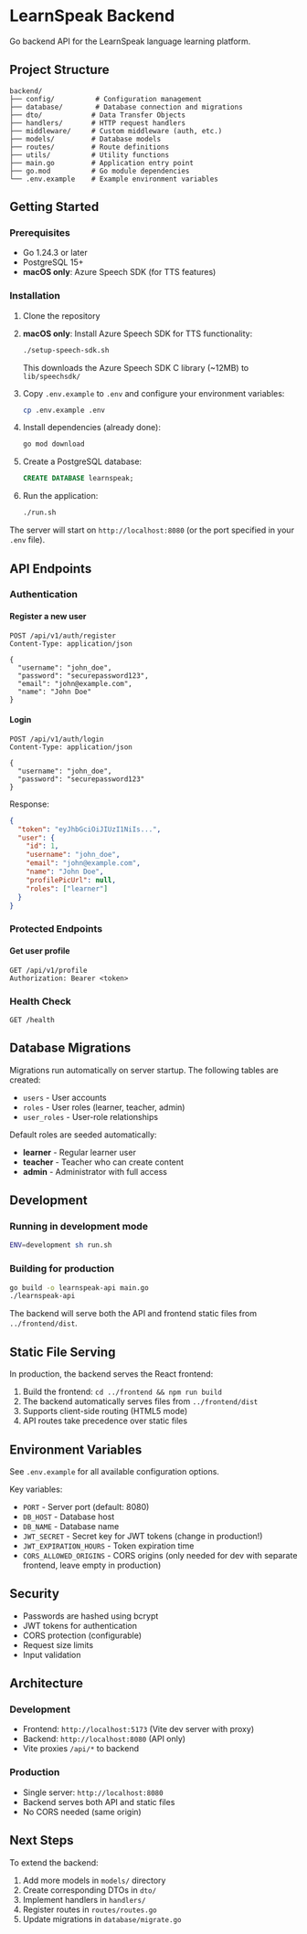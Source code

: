 # LearnSpeak Backend

Go backend API for the LearnSpeak language learning platform.

## Project Structure

```
backend/
├── config/          # Configuration management
├── database/        # Database connection and migrations
├── dto/            # Data Transfer Objects
├── handlers/       # HTTP request handlers
├── middleware/     # Custom middleware (auth, etc.)
├── models/         # Database models
├── routes/         # Route definitions
├── utils/          # Utility functions
├── main.go         # Application entry point
├── go.mod          # Go module dependencies
└── .env.example    # Example environment variables
```

## Getting Started

### Prerequisites

- Go 1.24.3 or later
- PostgreSQL 15+
- **macOS only**: Azure Speech SDK (for TTS features)

### Installation

1. Clone the repository

2. **macOS only**: Install Azure Speech SDK for TTS functionality:
   ```bash
   ./setup-speech-sdk.sh
   ```
   This downloads the Azure Speech SDK C library (~12MB) to `lib/speechsdk/`

3. Copy `.env.example` to `.env` and configure your environment variables:
   ```bash
   cp .env.example .env
   ```

4. Install dependencies (already done):
   ```bash
   go mod download
   ```

5. Create a PostgreSQL database:
   ```sql
   CREATE DATABASE learnspeak;
   ```

5. Run the application:
   ```bash
   ./run.sh
   ```

The server will start on `http://localhost:8080` (or the port specified in your `.env` file).

## API Endpoints

### Authentication

#### Register a new user
```http
POST /api/v1/auth/register
Content-Type: application/json

{
  "username": "john_doe",
  "password": "securepassword123",
  "email": "john@example.com",
  "name": "John Doe"
}
```

#### Login
```http
POST /api/v1/auth/login
Content-Type: application/json

{
  "username": "john_doe",
  "password": "securepassword123"
}
```

Response:
```json
{
  "token": "eyJhbGciOiJIUzI1NiIs...",
  "user": {
    "id": 1,
    "username": "john_doe",
    "email": "john@example.com",
    "name": "John Doe",
    "profilePicUrl": null,
    "roles": ["learner"]
  }
}
```

### Protected Endpoints

#### Get user profile
```http
GET /api/v1/profile
Authorization: Bearer <token>
```

### Health Check

```http
GET /health
```

## Database Migrations

Migrations run automatically on server startup. The following tables are created:

- `users` - User accounts
- `roles` - User roles (learner, teacher, admin)
- `user_roles` - User-role relationships

Default roles are seeded automatically:
- **learner** - Regular learner user
- **teacher** - Teacher who can create content
- **admin** - Administrator with full access

## Development

### Running in development mode
```bash
ENV=development sh run.sh
```

### Building for production
```bash
go build -o learnspeak-api main.go
./learnspeak-api
```

The backend will serve both the API and frontend static files from `../frontend/dist`.

## Static File Serving

In production, the backend serves the React frontend:

1. Build the frontend: `cd ../frontend && npm run build`
2. The backend automatically serves files from `../frontend/dist`
3. Supports client-side routing (HTML5 mode)
4. API routes take precedence over static files

## Environment Variables

See `.env.example` for all available configuration options.

Key variables:
- `PORT` - Server port (default: 8080)
- `DB_HOST` - Database host
- `DB_NAME` - Database name
- `JWT_SECRET` - Secret key for JWT tokens (change in production!)
- `JWT_EXPIRATION_HOURS` - Token expiration time
- `CORS_ALLOWED_ORIGINS` - CORS origins (only needed for dev with separate frontend, leave empty in production)

## Security

- Passwords are hashed using bcrypt
- JWT tokens for authentication
- CORS protection (configurable)
- Request size limits
- Input validation

## Architecture

### Development
- Frontend: `http://localhost:5173` (Vite dev server with proxy)
- Backend: `http://localhost:8080` (API only)
- Vite proxies `/api/*` to backend

### Production
- Single server: `http://localhost:8080`
- Backend serves both API and static files
- No CORS needed (same origin)

## Next Steps

To extend the backend:

1. Add more models in `models/` directory
2. Create corresponding DTOs in `dto/`
3. Implement handlers in `handlers/`
4. Register routes in `routes/routes.go`
5. Update migrations in `database/migrate.go`
